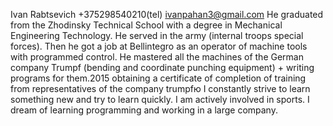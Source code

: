 Ivan Rabtsevich
+375298540210(tel) ivanpahan3@gmail.com
He graduated from the Zhodinsky Technical School with a degree in Mechanical Engineering Technology.
He served in the army (internal troops special forces).
Then he got a job at Bellintegro as an operator of machine tools with programmed control. He mastered all the machines of the German company Trumpf (bending and coordinate punching equipment) + writing programs for them.2015 obtaining a certificate of completion of training from representatives of the company trumpfю
I constantly strive to learn something new and try to learn quickly.
I am actively involved in sports. I dream of learning programming and working in a large company. 
